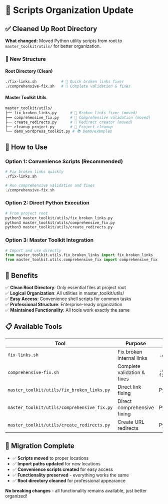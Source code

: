 # 🔧 Scripts Organization Update

## ✅ **Cleaned Up Root Directory**

**What changed:** Moved Python utility scripts from root to `master_toolkit/utils/` for better organization.

### 📁 **New Structure**

#### **Root Directory (Clean)**
```bash
./fix-links.sh           # 🔗 Quick broken links fixer
./comprehensive-fix.sh   # 🔧 Complete validation & fixes
```

#### **Master Toolkit Utils**
```bash
master_toolkit/utils/
├── fix_broken_links.py      # 🔗 Broken links fixer (moved)
├── comprehensive_fix.py     # 🔧 Comprehensive validation (moved)
├── create_redirects.py      # 🔄 Redirect creator (moved)
├── cleanup_project.py       # 🧹 Project cleanup
└── demo_wordpress_toolkit.py # 📚 Demo/examples
```

## 🚀 **How to Use**

### **Option 1: Convenience Scripts (Recommended)**
```bash
# Fix broken links quickly
./fix-links.sh

# Run comprehensive validation and fixes
./comprehensive-fix.sh
```

### **Option 2: Direct Python Execution**
```bash
# From project root
python3 master_toolkit/utils/fix_broken_links.py
python3 master_toolkit/utils/comprehensive_fix.py
python3 master_toolkit/utils/create_redirects.py
```

### **Option 3: Master Toolkit Integration**
```python
# Import and use directly
from master_toolkit.utils.fix_broken_links import fix_broken_links
from master_toolkit.utils.comprehensive_fix import comprehensive_fix
```

## 🎯 **Benefits**

✅ **Clean Root Directory**: Only essential files at project root  
✅ **Logical Organization**: All utilities in master_toolkit/utils/  
✅ **Easy Access**: Convenience shell scripts for common tasks  
✅ **Professional Structure**: Enterprise-ready organization  
✅ **Maintained Functionality**: All tools work exactly the same  

## 📋 **Available Tools**

| Tool | Purpose | Usage |
|------|---------|-------|
| `fix-links.sh` | Fix broken internal links | `./fix-links.sh` |
| `comprehensive-fix.sh` | Complete validation & fixes | `./comprehensive-fix.sh` |
| `master_toolkit/utils/fix_broken_links.py` | Direct link fixing | Python script |
| `master_toolkit/utils/comprehensive_fix.py` | Direct comprehensive fixing | Python script |
| `master_toolkit/utils/create_redirects.py` | Create URL redirects | Python script |

## 🔄 **Migration Complete**

- ✅ **Scripts moved** to proper locations
- ✅ **Import paths updated** for new locations  
- ✅ **Convenience scripts created** for easy access
- ✅ **Functionality preserved** - everything works the same
- ✅ **Root directory cleaned** for professional appearance

**No breaking changes** - all functionality remains available, just better organized!